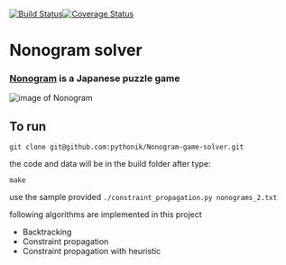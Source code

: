 [![Build Status](https://travis-ci.org/pythonik/Nonogram-game-solver.svg?branch=master)](https://travis-ci.org/pythonik/Nonogram-game-solver)[![Coverage Status](https://coveralls.io/repos/pythonik/Nonogram-game-solver/badge.svg)](https://coveralls.io/r/pythonik/Nonogram-game-solver)
# Nonogram solver 
### [Nonogram](http://en.wikipedia.org/wiki/Nonogram) is a Japanese puzzle game
![image of Nonogram](https://lh3.ggpht.com/pJaWBO4asbr1wTm0sURxr2sdcVVjbf-jX06Sa7nKjLdsV_tilJ2Wj1BNYaTHo5pFqO6U=w300)

## To run
`git clone git@github.com:pythonik/Nonogram-game-solver.git`

the code and data will be in the build folder after type:

`make`

use the sample provided
`./constraint_propagation.py nonograms_2.txt`

following algorithms are implemented in this project
- Backtracking
- Constraint propagation
- Constraint propagation with heuristic

